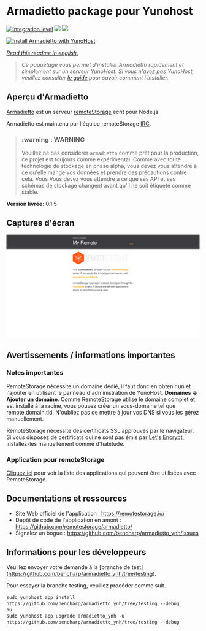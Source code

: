# Armadietto package pour Yunohost

[![Integration level](https://dash.yunohost.org/integration/armadietto.svg)](https://dash.yunohost.org/appci/app/armadietto) ![](https://ci-apps.yunohost.org/ci/badges/armadietto.status.svg)  ![](https://ci-apps.yunohost.org/ci/badges/armadietto.maintain.svg)

[![Install Armadietto with YunoHost](https://install-app.yunohost.org/install-with-yunohost.svg)](https://install-app.yunohost.org/?app=armadietto)

*[Read this readme in english.](./README.md)*


> *Ce paquetage vous permet d'installer  Armadietto rapidement et simplement sur un serveur YunoHost.
Si vous n'avez pas YunoHost, veuillez consulter [le guide](https://yunohost.org/#/install) pour savoir comment l'installer.*

## Aperçu d'Armadietto

[Armadietto](https://github.com/remotestorage/armadietto/) est un serveur [remoteStorage](https://remotestorage.io) écrit pour Node.js.

Armadietto est maintenu par l'équipe remoteStorage [IRC](https://kiwiirc.com/client/irc.freenode.net/#remotestorage).

> ### :warning : WARNING
> Veuillez ne pas considérer `armadietto` comme prêt pour la production, ce projet est toujours
> comme expérimental.  Comme avec toute technologie de stockage en phase alpha, vous
> devez vous attendre à ce qu'elle mange vos données et prendre des précautions contre cela. Vous
> Vous devez vous attendre à ce que ses API et ses schémas de stockage changent avant qu'il ne soit 
> étiqueté comme stable.

**Version livrée:** 0.1.5


## Captures d'écran


   ![](./doc/screenshots/armadietto.png)




## Avertissements / informations importantes

### Notes importantes
RemoteStorage nécessite un domaine dédié, il faut donc en obtenir un et l'ajouter en utilisant le panneau d'administration de YunoHost. **Domaines -> Ajouter un domaine**. Comme RemoteStorage utilise le domaine complet et est installé à la racine, vous pouvez créer un sous-domaine tel que remote.domain.tld. N'oubliez pas de mettre à jour vos DNS si vous les gérez manuellement.

RemoteStorage nécessite des certificats SSL approuvés par le navigateur. Si vous disposez de certificats qui ne sont pas émis par [Let's Encrypt](https://letsencrypt.org/), installez-les manuellement comme d'habitude.


### Application pour remoteStorage
[Cliquez ici](https://remotestorage.io/apps/) pour voir la liste des applications qui peuvent être utilisées avec RemoteStorage.


## Documentations et ressources

* Site Web officiel de l'application : https://remotestorage.io/
* Dépôt de code de l'application en amont : https://github.com/remotestorage/armadietto/
* Signalez un bogue : https://github.com/bencharp/armadietto_ynh/issues

## Informations pour les développeurs

Veuillez envoyer votre demande à la [branche de test] (https://github.com/bencharp/armadietto_ynh/tree/testing).

Pour essayer la branche testing, veuillez procéder comme suit.
```
sudo yunohost app install https://github.com/bencharp/armadietto_ynh/tree/testing --debug
ou
sudo yunohost app upgrade armadietto_ynh -u https://github.com/bencharp/armadietto_ynh/tree/testing --debug
```
